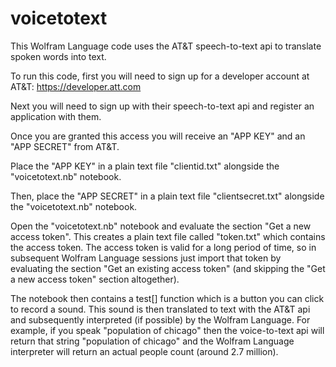# voicetotext

This Wolfram Language code uses the AT&T speech-to-text api to translate spoken words into text.

To run this code, first you will need to sign up for a developer account at AT&T: https://developer.att.com

Next you will need to sign up with their speech-to-text api and register an application with them.

Once you are granted this access you will receive an "APP KEY" and an "APP SECRET" from AT&T.

Place the "APP KEY" in a plain text file "clientid.txt" alongside the "voicetotext.nb" notebook.

Then, place the "APP SECRET" in a plain text file "clientsecret.txt" alongside the "voicetotext.nb" notebook.

Open the "voicetotext.nb" notebook and evaluate the section "Get a new access token". This creates a plain text file called "token.txt"
which contains the access token. The access token is valid for a long period of time, so in subsequent Wolfram Language sessions just 
import that token by evaluating the section "Get an existing access token" (and skipping the "Get a new access token" section altogether).

The notebook then contains a test[] function which is a button you can click to record a sound. This sound is then translated to text
with the AT&T api and subsequently interpreted (if possible) by the Wolfram Language. For example, if you speak "population of chicago"
then the voice-to-text api will return that string "population of chicago" and the Wolfram Language interpreter will return an actual 
people count (around 2.7 million).
